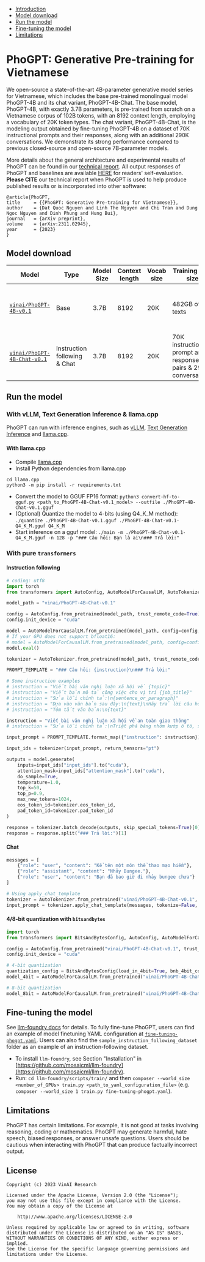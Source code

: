 - [Introduction](#introduction)
- [Model download](#download)
- [Run the model](#inference)
- [Fine-tuning the model](#finetuning)
- [Limitations](#limitations)

# PhoGPT: Generative Pre-training for Vietnamese <a name="introduction"></a>


We open-source a state-of-the-art 4B-parameter generative model series for Vietnamese, which includes the base pre-trained monolingual model PhoGPT-4B and its chat variant, PhoGPT-4B-Chat. The base model, PhoGPT-4B, with exactly 3.7B parameters, is pre-trained from scratch on a Vietnamese corpus of 102B tokens, with an 8192 context length, employing a vocabulary of 20K token types. The chat variant, PhoGPT-4B-Chat, is the modeling output obtained by fine-tuning PhoGPT-4B on a dataset of 70K instructional prompts and their responses, along with an additional 290K conversations. We demonstrate its strong performance compared to previous closed-source and open-source 7B-parameter models. 


More details about the general architecture and experimental results of PhoGPT can be found in our [technical report](https://arxiv.org/abs/2311.02945). All output responses of PhoGPT and baselines are available [HERE](https://docs.google.com/spreadsheets/d/1R228Fnrwo4d2PSEJlgHdr9Q49zWWvz3k7pflw0pNTpo/edit?usp=sharing) for readers' self-evaluation. **Please CITE** our technical report when PhoGPT is used to help produce published results or is incorporated into other software:

```
@article{PhoGPT,
title     = {{PhoGPT: Generative Pre-training for Vietnamese}},
author    = {Dat Quoc Nguyen and Linh The Nguyen and Chi Tran and Dung Ngoc Nguyen and Dinh Phung and Hung Bui},
journal   = {arXiv preprint},
volume    = {arXiv:2311.02945},
year      = {2023}
}
```


## Model download <a name="download"></a>

Model | Type | Model Size | Context length | Vocab size | Training data size | Note
---|--|---|---|---|---|---
[`vinai/PhoGPT-4B-v0.1`](https://huggingface.co/vinai/PhoGPT-4B-v0.1) | Base | 3.7B | 8192 | 20K | 482GB of texts | Loading "PhoGPT-4B-v0.1" or "PhoGPT-4B-Chat-v0.1" in float16 takes 7GB of GPU memory
[`vinai/PhoGPT-4B-Chat-v0.1`](https://huggingface.co/vinai/PhoGPT-4B-Chat-v0.1) |Instruction following & Chat|3.7B| 8192| 20K |70K instructional prompt and response pairs & 290K conversations| `PROMPT_TEMPLATE = "### Câu hỏi: {instruction}\n### Trả lời:"`  

## Run the model <a name="inference"></a>

### With vLLM, Text Generation Inference & llama.cpp

PhoGPT can run with inference engines, such as [vLLM](https://github.com/vllm-project/vllm), [Text Generation Inference](https://github.com/huggingface/text-generation-inference) and [llama.cpp](https://github.com/ggerganov/llama.cpp).

#### With llama.cpp

- Compile [llama.cpp](https://github.com/ggerganov/llama.cpp) 
- Install Python dependencies from llama.cpp
```
cd llama.cpp
python3 -m pip install -r requirements.txt
```
- Convert the model to GGUF FP16 format: `python3 convert-hf-to-gguf.py <path_to_PhoGPT-4B-Chat-v0.1_model> --outfile ./PhoGPT-4B-Chat-v0.1.gguf`
- (Optional) Quantize the model to 4-bits (using Q4_K_M method): `./quantize ./PhoGPT-4B-Chat-v0.1.gguf ./PhoGPT-4B-Chat-v0.1-Q4_K_M.gguf Q4_K_M`
- Start inference on a gguf model: `./main -m ./PhoGPT-4B-Chat-v0.1-Q4_K_M.gguf -n 128 -p "### Câu hỏi: Bạn là ai\n### Trả lời:"`

### With pure `transformers`

#### Instruction following

```python
# coding: utf8
import torch
from transformers import AutoConfig, AutoModelForCausalLM, AutoTokenizer

model_path = "vinai/PhoGPT-4B-Chat-v0.1"  

config = AutoConfig.from_pretrained(model_path, trust_remote_code=True)  
config.init_device = "cuda"

model = AutoModelForCausalLM.from_pretrained(model_path, config=config, torch_dtype=torch.bfloat16, trust_remote_code=True)
# If your GPU does not support bfloat16:
# model = AutoModelForCausalLM.from_pretrained(model_path, config=config, torch_dtype=torch.float16, trust_remote_code=True)
model.eval()  

tokenizer = AutoTokenizer.from_pretrained(model_path, trust_remote_code=True)  

PROMPT_TEMPLATE = "### Câu hỏi: {instruction}\n### Trả lời:"  

# Some instruction examples
# instruction = "Viết bài văn nghị luận xã hội về {topic}"
# instruction = "Viết bản mô tả công việc cho vị trí {job_title}"
# instruction = "Sửa lỗi chính tả:\n{sentence_or_paragraph}"
# instruction = "Dựa vào văn bản sau đây:\n{text}\nHãy trả lời câu hỏi: {question}"
# instruction = "Tóm tắt văn bản:\n{text}"

instruction = "Viết bài văn nghị luận xã hội về an toàn giao thông"
# instruction = "Sửa lỗi chính tả:\nTriệt phá băng nhóm kướp ô tô, sử dụng \"vũ khí nóng\""

input_prompt = PROMPT_TEMPLATE.format_map({"instruction": instruction})  

input_ids = tokenizer(input_prompt, return_tensors="pt")  

outputs = model.generate(  
    inputs=input_ids["input_ids"].to("cuda"),  
    attention_mask=input_ids["attention_mask"].to("cuda"),  
    do_sample=True,  
    temperature=1.0,  
    top_k=50,  
    top_p=0.9,  
    max_new_tokens=1024,  
    eos_token_id=tokenizer.eos_token_id,  
    pad_token_id=tokenizer.pad_token_id  
)  

response = tokenizer.batch_decode(outputs, skip_special_tokens=True)[0]  
response = response.split("### Trả lời:")[1]
```

#### Chat

```python
messages = [
    {"role": "user", "content": "Kể tên một môn thể thao mạo hiểm"},
    {"role": "assistant", "content": "Nhảy Bungee."},
    {"role": "user", "content": "Bạn đã bao giờ đi nhảy bungee chưa"}
]

# Using apply_chat_template
tokenizer = AutoTokenizer.from_pretrained("vinai/PhoGPT-4B-Chat-v0.1", trust_remote_code=True)
input_prompt = tokenizer.apply_chat_template(messages, tokenize=False, add_generation_prompt=True)
```

#### 4/8-bit quantization with `bitsandbytes`

```python
import torch
from transformers import BitsAndBytesConfig, AutoConfig, AutoModelForCausalLM, AutoTokenizer

config = AutoConfig.from_pretrained("vinai/PhoGPT-4B-Chat-v0.1", trust_remote_code=True)  
config.init_device = "cuda"

# 4-bit quantization
quantization_config = BitsAndBytesConfig(load_in_4bit=True, bnb_4bit_compute_dtype=torch.float16)
model_4bit = AutoModelForCausalLM.from_pretrained("vinai/PhoGPT-4B-Chat-v0.1", quantization_config=quantization_config, config=config, trust_remote_code=True)

# 8-bit quantization
model_8bit = AutoModelForCausalLM.from_pretrained("vinai/PhoGPT-4B-Chat-v0.1", config=config, load_in_8bit=True)
```

## Fine-tuning the model <a name="finetuning"></a>

See [llm-foundry docs](https://github.com/mosaicml/llm-foundry/blob/main/scripts/train/README.md#llmfinetuning) for details. To fully fine-tune PhoGPT, users can find an example of model finetuning YAML configuration at [`fine-tuning-phogpt.yaml`](https://github.com/VinAIResearch/PhoGPT/blob/main/fine-tuning-phogpt.yaml). Users can also find the `sample_instruction_following_dataset` folder as an example of an instruction-following dataset.

- To install `llm-foundry`, see Section "Installation" in [https://github.com/mosaicml/llm-foundry](https://github.com/mosaicml/llm-foundry).
- Run: `cd llm-foundry/scripts/train/` and then `composer --world_size <number_of_GPUs> train.py <path_to_yaml_configuration_file>` (e.g. `composer --world_size 1 train.py fine-tuning-phogpt.yaml`). 

## Limitations <a name="limitations"></a>

PhoGPT has certain limitations. For example, it is not good at tasks involving reasoning, coding or mathematics. PhoGPT may generate harmful, hate speech, biased responses, or answer unsafe questions. Users should be cautious when interacting with PhoGPT that can produce factually incorrect output.

## License

```
Copyright (c) 2023 VinAI Research

Licensed under the Apache License, Version 2.0 (the "License");
you may not use this file except in compliance with the License.
You may obtain a copy of the License at

    http://www.apache.org/licenses/LICENSE-2.0

Unless required by applicable law or agreed to in writing, software
distributed under the License is distributed on an "AS IS" BASIS,
WITHOUT WARRANTIES OR CONDITIONS OF ANY KIND, either express or implied.
See the License for the specific language governing permissions and
limitations under the License.
```
